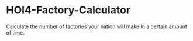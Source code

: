 # HOI4-Factory-Calculator
Calculate the number of factories your nation will make in a certain amount of time.
